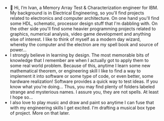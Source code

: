 - 👋 Hi, I’m Ivan, a Memory Array Test & Characterization engineer for IBM. My background is in Electrical Engineering, so you'll find projects related to electronics and computer architecture. On one hand you'll find some HDL, schematic, processor design stuff that I'm dabbling with. On the other side you'll find some heavier programming projects related to graphics, numerical analysis, video game development and anything else of interest. I like to think of myself as a modern day wizard, whereby the computer and the electron are my spell book and source of power...
- I strongly believe in learning by design. The most memorable bits of knowledge that I remember are when I actually got to apply them to some real world problem. Because of this, anytime I learn some new mathematical theorem, or engineering skill I like to find a way to implement it into software or some type of code, or even better, some hardware realization! Software provides a quick way to test ideas. If you know what you're doing... Thus, you may find plenty of folders labeled strange and mysterious names. I assure you, they are not spells. At least I hope so...
- I also love to play music and draw and paint so anytime I can fuse that with my engineering skills I get excited. I'm drafting a musical box type of project. More on that later. 

<!---
ivanm451/ivanm451 is a ✨ special ✨ repository because its `README.md` (this file) appears on your GitHub profile.
You can click the Preview link to take a look at your changes.
--->
